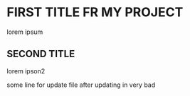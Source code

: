 # FIRST TITLE FR MY PROJECT
lorem ipsum 

## SECOND TITLE
lorem ipson2 


some line for update file after updating in very bad

